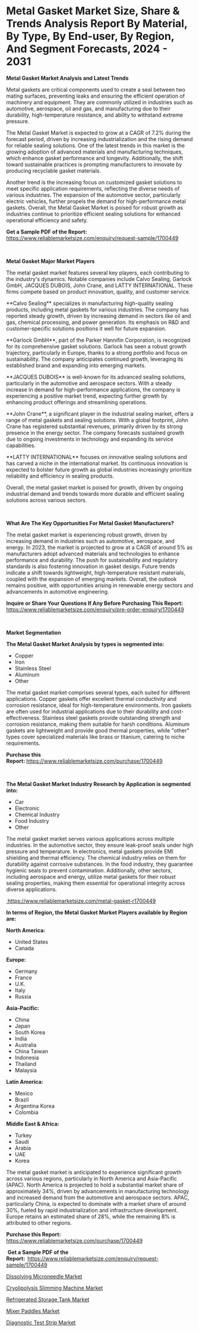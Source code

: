 <p><h1>Metal Gasket Market Size, Share & Trends Analysis Report By Material, By Type, By End-user, By Region, And Segment Forecasts, 2024 - 2031</h1></p><p><strong>Metal Gasket Market Analysis and Latest Trends</strong></p>
<p><p>Metal gaskets are critical components used to create a seal between two mating surfaces, preventing leaks and ensuring the efficient operation of machinery and equipment. They are commonly utilized in industries such as automotive, aerospace, oil and gas, and manufacturing due to their durability, high-temperature resistance, and ability to withstand extreme pressure.</p><p>The Metal Gasket Market is expected to grow at a CAGR of 7.2% during the forecast period, driven by increasing industrialization and the rising demand for reliable sealing solutions. One of the latest trends in this market is the growing adoption of advanced materials and manufacturing techniques, which enhance gasket performance and longevity. Additionally, the shift toward sustainable practices is prompting manufacturers to innovate by producing recyclable gasket materials. </p><p>Another trend is the increasing focus on customized gasket solutions to meet specific application requirements, reflecting the diverse needs of various industries. The expansion of the automotive sector, particularly electric vehicles, further propels the demand for high-performance metal gaskets. Overall, the Metal Gasket Market is poised for robust growth as industries continue to prioritize efficient sealing solutions for enhanced operational efficiency and safety.</p></p>
<p><strong>Get a Sample PDF of the Report:&nbsp;</strong> <a href="https://www.reliablemarketsize.com/enquiry/request-sample/1700449?utm_campaign=1773&utm_medium=2&utm_source=Github&utm_content=ia&utm_term=21102024&utm_id=metal-gasket">https://www.reliablemarketsize.com/enquiry/request-sample/1700449</a></p>
<p>&nbsp;</p>
<p><strong>Metal Gasket Major Market Players</strong></p>
<p><p>The metal gasket market features several key players, each contributing to the industry's dynamics. Notable companies include Calvo Sealing, Garlock GmbH, JACQUES DUBOIS, John Crane, and LATTY INTERNATIONAL. These firms compete based on product innovation, quality, and customer service.</p><p>**Calvo Sealing** specializes in manufacturing high-quality sealing products, including metal gaskets for various industries. The company has reported steady growth, driven by increasing demand in sectors like oil and gas, chemical processing, and power generation. Its emphasis on R&D and customer-specific solutions positions it well for future expansion.</p><p>**Garlock GmbH**, part of the Parker Hannifin Corporation, is recognized for its comprehensive gasket solutions. Garlock has seen a robust growth trajectory, particularly in Europe, thanks to a strong portfolio and focus on sustainability. The company anticipates continued growth, leveraging its established brand and expanding into emerging markets.</p><p>**JACQUES DUBOIS** is well-known for its advanced sealing solutions, particularly in the automotive and aerospace sectors. With a steady increase in demand for high-performance applications, the company is experiencing a positive market trend, expecting further growth by enhancing product offerings and streamlining operations.</p><p>**John Crane**, a significant player in the industrial sealing market, offers a range of metal gaskets and sealing solutions. With a global footprint, John Crane has registered substantial revenues, primarily driven by its strong presence in the energy sector. The company forecasts sustained growth due to ongoing investments in technology and expanding its service capabilities.</p><p>**LATTY INTERNATIONAL** focuses on innovative sealing solutions and has carved a niche in the international market. Its continuous innovation is expected to bolster future growth as global industries increasingly prioritize reliability and efficiency in sealing products.</p><p>Overall, the metal gasket market is poised for growth, driven by ongoing industrial demand and trends towards more durable and efficient sealing solutions across various sectors.</p></p>
<p>&nbsp;</p>
<p><strong>What Are The Key Opportunities For Metal Gasket Manufacturers?</strong></p>
<p><p>The metal gasket market is experiencing robust growth, driven by increasing demand in industries such as automotive, aerospace, and energy. In 2023, the market is projected to grow at a CAGR of around 5% as manufacturers adopt advanced materials and technologies to enhance performance and durability. The push for sustainability and regulatory standards is also fostering innovation in gasket design. Future trends indicate a shift towards lightweight, high-temperature resistant materials, coupled with the expansion of emerging markets. Overall, the outlook remains positive, with opportunities arising in renewable energy sectors and advancements in automotive engineering.</p></p>
<p><strong>Inquire or Share Your Questions If Any Before Purchasing This Report:</strong> <a href="https://www.reliablemarketsize.com/enquiry/pre-order-enquiry/1700449?utm_campaign=1773&utm_medium=2&utm_source=Github&utm_content=ia&utm_term=21102024&utm_id=metal-gasket">https://www.reliablemarketsize.com/enquiry/pre-order-enquiry/1700449</a></p>
<p>&nbsp;</p>
<p><strong>Market Segmentation</strong></p>
<p><strong>The Metal Gasket Market Analysis by types is segmented into:</strong></p>
<p><ul><li>Copper</li><li>Iron</li><li>Stainless Steel</li><li>Aluminum</li><li>Other</li></ul></p>
<p><p>The metal gasket market comprises several types, each suited for different applications. Copper gaskets offer excellent thermal conductivity and corrosion resistance, ideal for high-temperature environments. Iron gaskets are often used for industrial applications due to their durability and cost-effectiveness. Stainless steel gaskets provide outstanding strength and corrosion resistance, making them suitable for harsh conditions. Aluminum gaskets are lightweight and provide good thermal properties, while "other" types cover specialized materials like brass or titanium, catering to niche requirements.</p></p>
<p><strong>Purchase this Report:&nbsp;</strong><a href="https://www.reliablemarketsize.com/purchase/1700449?utm_campaign=1773&utm_medium=2&utm_source=Github&utm_content=ia&utm_term=21102024&utm_id=metal-gasket">https://www.reliablemarketsize.com/purchase/1700449</a></p>
<p>&nbsp;</p>
<p><strong>The Metal Gasket Market Industry Research by Application is segmented into:</strong></p>
<p><ul><li>Car</li><li>Electronic</li><li>Chemical Industry</li><li>Food Industry</li><li>Other</li></ul></p>
<p><p>The metal gasket market serves various applications across multiple industries. In the automotive sector, they ensure leak-proof seals under high pressure and temperature. In electronics, metal gaskets provide EMI shielding and thermal efficiency. The chemical industry relies on them for durability against corrosive substances. In the food industry, they guarantee hygienic seals to prevent contamination. Additionally, other sectors, including aerospace and energy, utilize metal gaskets for their robust sealing properties, making them essential for operational integrity across diverse applications.</p></p>
<p><a href="https://www.reliablemarketsize.com/metal-gasket-r1700449?utm_campaign=1773&utm_medium=2&utm_source=Github&utm_content=ia&utm_term=21102024&utm_id=metal-gasket">&nbsp;https://www.reliablemarketsize.com/metal-gasket-r1700449</a></p>
<p><strong>In terms of Region, the Metal Gasket Market Players available by Region are:</strong></p>
<p>
    <p> <strong> North America: </strong>
        <ul>
            <li>United States</li>
            <li>Canada</li>
        </ul>
        </p> 
    <p> <strong> Europe: </strong>
        <ul>
            <li>Germany</li>
            <li>France</li>
            <li>U.K.</li>
            <li>Italy</li>
            <li>Russia</li>
        </ul>
        </p> 
    <p> <strong> Asia-Pacific: </strong>
        <ul>
            <li>China</li>
            <li>Japan</li>
            <li>South Korea</li>
            <li>India</li>
            <li>Australia</li>
            <li>China Taiwan</li>
            <li>Indonesia</li>
            <li>Thailand</li>
            <li>Malaysia</li>
        </ul>
        </p> 
    <p> <strong> Latin America: </strong>
        <ul>
            <li>Mexico</li>
            <li>Brazil</li>
            <li>Argentina Korea</li>
            <li>Colombia</li>
        </ul>
        </p> 
    <p> <strong> Middle East & Africa: </strong>
        <ul>
            <li>Turkey</li>
            <li>Saudi</li>
            <li>Arabia</li>
            <li>UAE</li>
            <li>Korea</li>
        </ul>
    </p>
    </p>
<p><p>The metal gasket market is anticipated to experience significant growth across various regions, particularly in North America and Asia-Pacific (APAC). North America is projected to hold a substantial market share of approximately 34%, driven by advancements in manufacturing technology and increased demand from the automotive and aerospace sectors. APAC, particularly China, is expected to dominate with a market share of around 30%, fueled by rapid industrialization and infrastructure development. Europe retains an estimated share of 28%, while the remaining 8% is attributed to other regions.</p></p>
<p><strong>Purchase this Report: </strong><a href="https://www.reliablemarketsize.com/purchase/1700449?utm_campaign=1773&utm_medium=2&utm_source=Github&utm_content=ia&utm_term=21102024&utm_id=metal-gasket">https://www.reliablemarketsize.com/purchase/1700449</a></p>
<p>&nbsp;<strong>Get a Sample PDF of the Report:&nbsp;&nbsp;</strong><a href="https://www.reliablemarketsize.com/enquiry/request-sample/1700449?utm_campaign=1773&utm_medium=2&utm_source=Github&utm_content=ia&utm_term=21102024&utm_id=metal-gasket">https://www.reliablemarketsize.com/enquiry/request-sample/1700449</a></p>
<p><strong></strong></p>
<p><p><a href="https://www.linkedin.com/pulse/dissolving-microneedle-market-trends-detailed-study-its-d07se?utm_campaign=1773&utm_medium=2&utm_source=Github&utm_content=ia&utm_term=21102024&utm_id=metal-gasket">Dissolving Microneedle Market</a></p><p><a href="https://www.linkedin.com/pulse/cryolipolysis-slimming-machine-market-outlook-current-assessment-kfatc?utm_campaign=1773&utm_medium=2&utm_source=Github&utm_content=ia&utm_term=21102024&utm_id=metal-gasket">Cryolipolysis Slimming Machine Market</a></p><p><a href="https://www.linkedin.com/pulse/refrigerated-storage-tank-market-matrix-applications-types-kn3ue?utm_campaign=1773&utm_medium=2&utm_source=Github&utm_content=ia&utm_term=21102024&utm_id=metal-gasket">Refrigerated Storage Tank Market</a></p><p><a href="https://issuu.com/reportprime-2/docs/mixer-paddles-market-size-2030.pptx_db70181a883bfd?utm_campaign=1773&utm_medium=2&utm_source=Github&utm_content=ia&utm_term=21102024&utm_id=metal-gasket">Mixer Paddles Market</a></p><p><a href="https://www.linkedin.com/pulse/global-diagnostic-test-strip-market-trends-forecasts-strategic-uftse?utm_campaign=1773&utm_medium=2&utm_source=Github&utm_content=ia&utm_term=21102024&utm_id=metal-gasket">Diagnostic Test Strip Market</a></p></p>